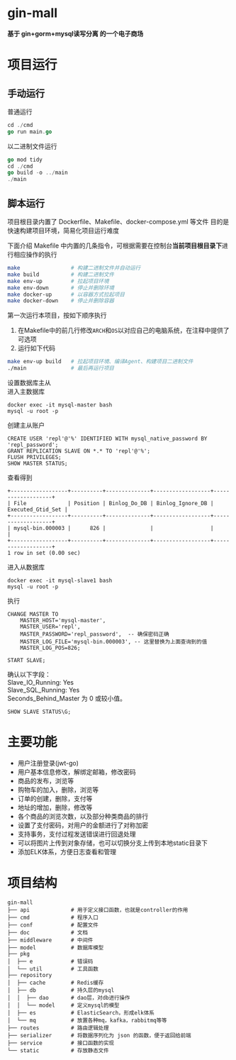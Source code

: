 # gin-mall

**基于 gin+gorm+mysql读写分离 的一个电子商场**

# 项目运行
## 手动运行
普通运行
```go
cd ./cmd
go run main.go
```
以二进制文件运行
```go
go mod tidy
cd ./cmd
go build -o ../main
./main
```

## 脚本运行
项目根目录内置了 Dockerfile、Makefile、docker-compose.yml 等文件
目的是快速构建项目环境，简易化项目运行难度

下面介绍 Makefile 中内置的几条指令，可根据需要在控制台**当前项目根目录下**进行相应操作的执行
```bash
make                # 构建二进制文件并自动运行
make build          # 构建二进制文件
make env-up         # 拉起项目环境
make env-down       # 停止并删除环境
make docker-up      # 以容器方式拉起项目
make docker-down    # 停止并删除容器
```
  
第一次运行本项目，按如下顺序执行
1. 在Makefile中的前几行修改`ARCH`和`OS`以对应自己的电脑系统，在注释中提供了可选项
2. 运行如下代码
```bash
make env-up build   # 拉起项目环境、编译Agent、构建项目二进制文件
./main              # 最后再运行项目
```
设置数据库主从  
进入主数据库
```shell
docker exec -it mysql-master bash
mysql -u root -p
```
创建主从账户
```mysql
CREATE USER 'repl'@'%' IDENTIFIED WITH mysql_native_password BY 'repl_password';
GRANT REPLICATION SLAVE ON *.* TO 'repl'@'%';
FLUSH PRIVILEGES;
SHOW MASTER STATUS;
```
查看得到
```
+------------------+----------+--------------+------------------+-------------------+
| File             | Position | Binlog_Do_DB | Binlog_Ignore_DB | Executed_Gtid_Set |
+------------------+----------+--------------+------------------+-------------------+
| mysql-bin.000003 |      826 |              |                  |                   |
+------------------+----------+--------------+------------------+-------------------+
1 row in set (0.00 sec)
```

进入从数据库
```shell
docker exec -it mysql-slave1 bash
mysql -u root -p
```

执行
```mysql
CHANGE MASTER TO
    MASTER_HOST='mysql-master',
    MASTER_USER='repl',
    MASTER_PASSWORD='repl_password',  -- 确保密码正确
    MASTER_LOG_FILE='mysql-bin.000003', -- 这里替换为上面查询到的值
    MASTER_LOG_POS=826;

START SLAVE;
```
确认以下字段：  
Slave_IO_Running: Yes  
Slave_SQL_Running: Yes  
Seconds_Behind_Master 为 0 或较小值。
```mysql
SHOW SLAVE STATUS\G;
```

# 主要功能

- 用户注册登录(jwt-go)
- 用户基本信息修改，解绑定邮箱，修改密码
- 商品的发布，浏览等
- 购物车的加入，删除，浏览等
- 订单的创建，删除，支付等
- 地址的增加，删除，修改等
- 各个商品的浏览次数，以及部分种类商品的排行
- 设置了支付密码，对用户的金额进行了对称加密
- 支持事务，支付过程发送错误进行回退处理
- 可以将图片上传到对象存储，也可以切换分支上传到本地static目录下
- 添加ELK体系，方便日志查看和管理

# 项目结构
```
gin-mall
├── api             # 用于定义接口函数，也就是controller的作用
├── cmd             # 程序入口
├── conf            # 配置文件
├── doc             # 文档
├── middleware      # 中间件
├── model           # 数据库模型
├── pkg
│  ├── e            # 错误码
│  └── util         # 工具函数
├── repository
│  ├── cache        # Redis缓存
│  ├── db           # 持久层的mysql
│  │  ├── dao       # dao层，对db进行操作
│  │  └── model     # 定义mysql的模型
│  ├── es           # ElasticSearch，形成elk体系
│  └── mq           # 放置各种mq，kafka，rabbitmq等等
├── routes          # 路由逻辑处理
├── serializer      # 将数据序列化为 json 的函数，便于返回给前端
├── service         # 接口函数的实现
└── static          # 存放静态文件
```